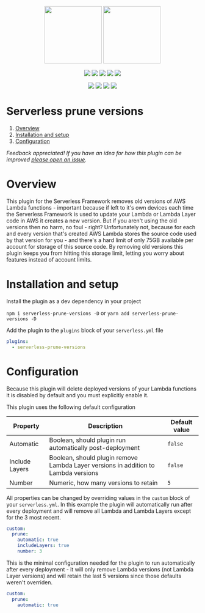 <p align="center">
  <img height="150" src="https://d1wzvcwrgjaybe.cloudfront.net/repos/manwaring/serverless-prune-versions/readme-category-icon.png">
  <img height="150" src="https://d1wzvcwrgjaybe.cloudfront.net/repos/manwaring/serverless-prune-versions/readme-repo-icon.png">
</p>

<p align="center">
  <a href="https://npmjs.com/package/serverless-prune-versions">
    <img src="https://flat.badgen.net/npm/v/serverless-prune-versions?icon=npm&label=npm@latest"></a>
  <a href="https://www.npmjs.com/package/serverless-prune-versions">
    <img src="https://flat.badgen.net/npm/dt/serverless-prune-versions?icon=npm"></a>
  <a href="https://codecov.io/gh/manwaring/serverless-prune-versions">
    <img src="https://flat.badgen.net/codecov/c/github/manwaring/serverless-prune-versions/?icon=codecov"></a>
  <a href="https://packagephobia.now.sh/result?p=@manwaring/serverless-prune-versions">
    <img src="https://flat.badgen.net/packagephobia/install/serverless-prune-versions"></a>
  <a href="https://www.npmjs.com/package/serverless-prune-versions">
    <img src="https://flat.badgen.net/npm/license/serverless-prune-versions"></a>
</p>

<p align="center">
  <a href="https://circleci.com/gh/manwaring/serverless-prune-versions">
    <img src="https://flat.badgen.net/circleci/github/manwaring/serverless-prune-versions/master?icon=circleci"></a>
  <a href="https://flat.badgen.net/dependabot/manwaring/serverless-prune-versions">
    <img src="https://flat.badgen.net/dependabot/manwaring/serverless-prune-versions/?icon=dependabot&label=dependabot"></a>
  <a href="https://david-dm.org/manwaring/serverless-prune-versions">
    <img src="https://flat.badgen.net/david/dep/manwaring/serverless-prune-versions"></a>
  <a href="https://david-dm.org/manwaring/serverless-prune-versions?type=dev">
    <img src="https://flat.badgen.net/david/dev/manwaring/serverless-prune-versions/?label=dev+dependencies"></a>
</p>

# Serverless prune versions

1. [Overview](#overview)
1. [Installation and setup](#installation-and-setup)
1. [Configuration](#configuration)

_Feedback appreciated! If you have an idea for how this plugin can be improved [please open an issue](https://github.com/manwaring/serverless-prune-versions/issues/new)._

# Overview

This plugin for the Serverless Framework removes old versions of AWS Lambda functions - important because if left to it's own devices each time the Serverless Framework is used to update your Lambda or Lambda Layer code in AWS it creates a new version.  But if you aren't using the old versions then no harm, no foul - right?  Unfortunately not, because for each and every version that's created AWS Lambda stores the source code used by that version for you - and there's a hard limit of only 75GB available per account for storage of this source code.  By removing old versions this plugin keeps you from hitting this storage limit, letting you worry about features instead of account limits.

# Installation and setup

Install the plugin as a dev dependency in your project

`npm i serverless-prune-versions -D` or `yarn add serverless-prune-versions -D`

Add the plugin to the `plugins` block of your `serverless.yml` file

```yml
plugins:
  - serverless-prune-versions
```

# Configuration

Because this plugin will delete deployed versions of your Lambda functions it is disabled by default and you must explicitly enable it.

This plugin uses the following default configuration

| Property       | Description                                                                        | Default value |
| -------------- | ---------------------------------------------------------------------------------- | ------------- |
| Automatic      | Boolean, should plugin run automatically post-deployment                           | `false`       |
| Include Layers | Boolean, should plugin remove Lambda Layer versions in addition to Lambda versions | `false`       |
| Number         | Numeric, how many versions to retain                                               | `5`           |


All properties can be changed by overriding values in the `custom` block of your `serverless.yml`.  In this example the plugin will automatically run after every deployment and will remove all Lambda and Lambda Layers except for the 3 most recent.

```yml
custom:
  prune:
    automatic: true
    includeLayers: true
    number: 3
```

This is the minimal configuration needed for the plugin to run automatically after every deployment - it will only remove Lambda versions (not Lambda Layer versions) and will retain the last 5 versions since those defaults weren't overriden.

```yml
custom:
  prune:
    automatic: true
```

<img height="0" src="https://b7z7o7y5fi.execute-api.us-east-1.amazonaws.com/v1/readme/visits/github/manwaring/serverless-prune-versions?style=flat-square">
